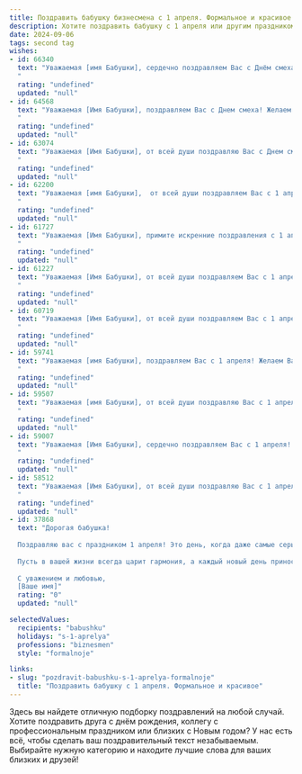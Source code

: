 ```yaml
---
title: Поздравить бабушку бизнесмена с 1 апреля. Формальное и красивое
description: Хотите поздравить бабушку с 1 апреля или другим праздником? Наш ИИ создаст незабываемое поздравление, а вы обязательно выделитесь среди других.  
date: 2024-09-06
tags: second tag
wishes:
- id: 66340
  text: "Уважаемая [имя Бабушки], сердечно поздравляем Вас с Днём смеха! Желаем Вам  оставаться всегда такой же энергичной и жизнерадостной, как Вы всегда были в делах. Пусть Ваша деловая хватка и острый ум  приносят удачу и процветание!
  "
  rating: "undefined"
  updated: "null"
- id: 64568
  text: "Уважаемая [Имя Бабушки], поздравляем Вас с Днем смеха! Желаем Вам оставаться таким же энергичным и успешным бизнесменом, как всегда, с оптимистичным взглядом на жизнь и неиссякаемым юмором! Пусть каждый день приносит новые возможности и яркие моменты!
  "
  rating: "undefined"
  updated: "null"
- id: 63074
  text: "Уважаемая [Имя Бабушки], от всей души поздравляю Вас с Днем смеха! Желаю Вам отличного настроения, ярких впечатлений и незабываемых моментов радости. Пусть этот день будет полон юмора, оптимизма и позитивных эмоций. С праздником!
  "
  rating: "undefined"
  updated: "null"
- id: 62200
  text: "Уважаемая [имя Бабушки],  от всей души поздравляем Вас с 1 апреля! Желаем Вам крепкого здоровья, оптимизма, новых успехов в бизнесе и  много приятных моментов в жизни!
  "
  rating: "undefined"
  updated: "null"
- id: 61727
  text: "Уважаемая [Имя Бабушки], примите искренние поздравления с 1 апреля! Желаю Вам крепкого здоровья, благополучия и новых ярких впечатлений. Пусть удача сопутствует Вам во всех начинаниях, а бизнес процветает. С праздником!
  "
  rating: "undefined"
  updated: "null"
- id: 61227
  text: "Уважаемая [Имя Бабушки], от всей души поздравляем Вас с 1 апреля! Желаем Вам крепкого здоровья, процветания в бизнесе и всегда весеннего настроения!
  "
  rating: "undefined"
  updated: "null"
- id: 60719
  text: "Уважаемая [Имя Бабушки], от всей души поздравляем Вас с 1 апреля! Желаем Вам крепкого здоровья, оптимизма и процветания в Вашем бизнесе. Пусть каждый день приносит новые успехи и радость!
  "
  rating: "undefined"
  updated: "null"
- id: 59741
  text: "Уважаемая [имя Бабушки], поздравляем Вас с 1 апреля! Желаем Вам крепкого здоровья, благополучия, процветания в Ваших бизнес-проектах и всегда солнечного настроения. Пусть этот день принесет Вам море улыбок и приятных сюрпризов!
  "
  rating: "undefined"
  updated: "null"
- id: 59507
  text: "Уважаемая [имя Бабушки], от всей души поздравляю Вас с 1 апреля! Желаю Вам крепкого здоровья, благополучия, успехов в Ваших деловых начинаниях и, конечно же,  радости от каждого прожитого дня. Пусть этот день принесет Вам множество улыбок и приятных сюрпризов!
  "
  rating: "undefined"
  updated: "null"
- id: 59007
  text: "Уважаемая [Имя Бабушки], сердечно поздравляем Вас с 1 апреля! Желаем Вам крепкого здоровья, оптимизма, процветания и успехов в Вашем бизнесе. Пусть каждый день приносит Вам радость и удовлетворение!
  "
  rating: "undefined"
  updated: "null"
- id: 58512
  text: "Уважаемая [Имя Бабушки], от всей души поздравляю Вас с 1 апреля! Желаю Вам крепкого здоровья, процветания в бизнесе и много радости в жизни! Пусть этот день принесет Вам только позитивные эмоции и удачу во всех начинаниях.
  "
  rating: "undefined"
  updated: "null"
- id: 37868
  text: "Дорогая бабушка!
  
  Поздравляю вас с праздником 1 апреля! Это день, когда даже самые серьезные дела могут обернуться легкими шутками и улыбками. Ваша мудрость и жизненный опыт делают вас истинным бизнесменом, способным находить выход даже из самых непростых ситуаций.
  
  Пусть в вашей жизни всегда царит гармония, а каждый новый день приносит радость и вдохновение. Желаю здоровья, счастья и успехов в ваших начинаниях.
  
  С уважением и любовью,
  [Ваше имя]"
  rating: "0"
  updated: "null"

selectedValues:
  recipients: "babushku"
  holidays: "s-1-aprelya"
  professions: "biznesmen"
  style: "formalnoje"

links:
- slug: "pozdravit-babushku-s-1-aprelya-formalnoje"
  title: "Поздравить бабушку с 1 апреля. Формальное и красивое"
---
```


Здесь вы найдете отличную подборку поздравлений на любой случай. 
Хотите поздравить друга с днём рождения, коллегу с профессиональным праздником или близких с Новым годом? У нас есть всё, чтобы сделать ваш поздравительный текст незабываемым. Выбирайте нужную категорию и находите лучшие слова для ваших близких и друзей!
